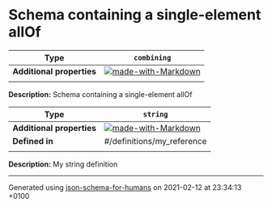 # Schema containing a single-element allOf

| Type | `combining` |
| ---- | --- |
| **Additional properties** |[![made-with-Markdown](https://img.shields.io/badge/Any%20type-allowed-green)](# "Additional Properties of any type are allowed.")|
|  |  |

**Description:** Schema containing a single-element allOf

| Type | `string` |
| ---- | --- |
| **Additional properties** |[![made-with-Markdown](https://img.shields.io/badge/Any%20type-allowed-green)](# "Additional Properties of any type are allowed.")|
| **Defined in** | #/definitions/my_reference |
|  |  |

**Description:** My string definition

----------------------------------------------------------------------------------------------------------------------------
Generated using [json-schema-for-humans](https://github.com/coveooss/json-schema-for-humans) on 2021-02-12 at 23:34:13 +0100